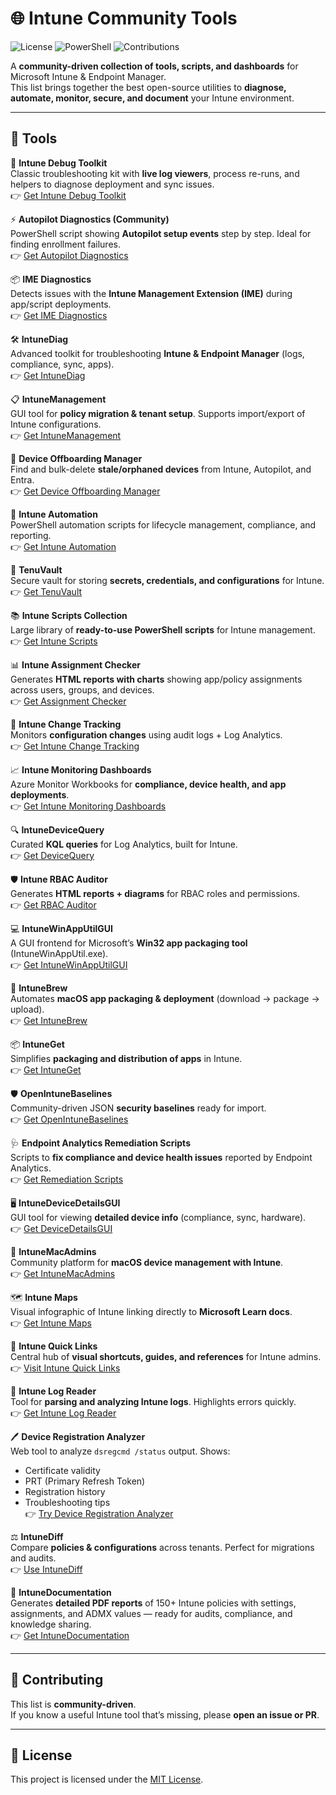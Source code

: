 # 🌐 Intune Community Tools

![License](https://img.shields.io/badge/license-MIT-blue.svg)
![PowerShell](https://img.shields.io/badge/PowerShell-5.1%2B-blue.svg)
![Contributions](https://img.shields.io/badge/contributions-welcome-green.svg)

A **community-driven collection of tools, scripts, and dashboards** for Microsoft Intune & Endpoint Manager.  
This list brings together the best open-source utilities to **diagnose, automate, monitor, secure, and document** your Intune environment.

---

## 🚀 Tools

🔧 **Intune Debug Toolkit**  
Classic troubleshooting kit with **live log viewers**, process re-runs, and helpers to diagnose deployment and sync issues.  
👉 [Get Intune Debug Toolkit](https://github.com/okieselbach/IntuneDebugToolkit)

⚡ **Autopilot Diagnostics (Community)**  
PowerShell script showing **Autopilot setup events** step by step. Ideal for finding enrollment failures.  
👉 [Get Autopilot Diagnostics](https://github.com/andrew-s-taylor/autopilot-diag)

📦 **IME Diagnostics**  
Detects issues with the **Intune Management Extension (IME)** during app/script deployments.  
👉 [Get IME Diagnostics](https://github.com/petripaavola/IME-Diagnostics)

🛠 **IntuneDiag**  
Advanced toolkit for troubleshooting **Intune & Endpoint Manager** (logs, compliance, sync, apps).  
👉 [Get IntuneDiag](https://github.com/microsoft/IntuneDiag)

📋 **IntuneManagement**  
GUI tool for **policy migration & tenant setup**. Supports import/export of Intune configurations.  
👉 [Get IntuneManagement](https://github.com/mickekarlsson/IntuneManagement)

🧹 **Device Offboarding Manager**  
Find and bulk-delete **stale/orphaned devices** from Intune, Autopilot, and Entra.  
👉 [Get Device Offboarding Manager](https://github.com/ugurkocde/DeviceOffboardingManager)

🤖 **Intune Automation**  
PowerShell automation scripts for lifecycle management, compliance, and reporting.  
👉 [Get Intune Automation](https://github.com/ugurkocde/IntuneAutomation)

🔐 **TenuVault**  
Secure vault for storing **secrets, credentials, and configurations** for Intune.  
👉 [Get TenuVault](https://github.com/ugurkocde/TenuVault)

📚 **Intune Scripts Collection**  
Large library of **ready-to-use PowerShell scripts** for Intune management.  
👉 [Get Intune Scripts](https://github.com/JayRHa/Intune-Scripts)

📊 **Intune Assignment Checker**  
Generates **HTML reports with charts** showing app/policy assignments across users, groups, and devices.  
👉 [Get Assignment Checker](https://github.com/ugurkocde/IntuneAssignmentChecker)

📝 **Intune Change Tracking**  
Monitors **configuration changes** using audit logs + Log Analytics.  
👉 [Get Intune Change Tracking](https://github.com/niklastinner/IntuneChangeTracking)

📈 **Intune Monitoring Dashboards**  
Azure Monitor Workbooks for **compliance, device health, and app deployments**.  
👉 [Get Intune Monitoring Dashboards](https://github.com/Microsoft/IntuneMonitoring)

🔍 **IntuneDeviceQuery**  
Curated **KQL queries** for Log Analytics, built for Intune.  
👉 [Get DeviceQuery](https://github.com/ugurkocde/IntuneDeviceQuery)

🛡 **Intune RBAC Auditor**  
Generates **HTML reports + diagrams** for RBAC roles and permissions.  
👉 [Get RBAC Auditor](https://github.com/ugurkocde/IntuneRBAC)

💻 **IntuneWinAppUtilGUI**  
A GUI frontend for Microsoft’s **Win32 app packaging tool** (IntuneWinAppUtil.exe).  
👉 [Get IntuneWinAppUtilGUI](https://github.com/mabdulkadr/IntuneWinAppUtilGUI)

🍏 **IntuneBrew**  
Automates **macOS app packaging & deployment** (download → package → upload).  
👉 [Get IntuneBrew](https://github.com/ugurkocde/IntuneBrew)

📦 **IntuneGet**  
Simplifies **packaging and distribution of apps** in Intune.  
👉 [Get IntuneGet](https://github.com/Microsoft/IntuneGet)

🛡 **OpenIntuneBaselines**  
Community-driven JSON **security baselines** ready for import.  
👉 [Get OpenIntuneBaselines](https://github.com/jamesrobinson/IntuneBaselines)

🩺 **Endpoint Analytics Remediation Scripts**  
Scripts to **fix compliance and device health issues** reported by Endpoint Analytics.  
👉 [Get Remediation Scripts](https://github.com/jannikreinhard/EndpointAnalyticsRemediations)

🖥 **IntuneDeviceDetailsGUI**  
GUI tool for viewing **detailed device info** (compliance, sync, hardware).  
👉 [Get DeviceDetailsGUI](https://github.com/petripaavola/IntuneDeviceDetailsGUI)

🍎 **IntuneMacAdmins**  
Community platform for **macOS device management with Intune**.  
👉 [Get IntuneMacAdmins](https://github.com/ugurkocde/IntuneMacAdmins)

🗺 **Intune Maps**  
Visual infographic of Intune linking directly to **Microsoft Learn docs**.  
👉 [Get Intune Maps](https://intunemaps.com/)

🔗 **Intune Quick Links**  
Central hub of **visual shortcuts, guides, and references** for Intune admins.  
👉 [Visit Intune Quick Links](https://www.intuneqlinks.net/)

📜 **Intune Log Reader**  
Tool for **parsing and analyzing Intune logs**. Highlights errors quickly.  
👉 [Get Intune Log Reader](https://github.com/pathaksomesh06/Intune-Log-Reader-for-Windows)

🖊 **Device Registration Analyzer**  
Web tool to analyze `dsregcmd /status` output. Shows:  
- Certificate validity  
- PRT (Primary Refresh Token)  
- Registration history  
- Troubleshooting tips  
👉 [Try Device Registration Analyzer](https://www.intunediag.com/)

⚖️ **IntuneDiff**  
Compare **policies & configurations** across tenants. Perfect for migrations and audits.  
👉 [Use IntuneDiff](https://intunediff.com/)

📄 **IntuneDocumentation**  
Generates **detailed PDF reports** of 150+ Intune policies with settings, assignments, and ADMX values — ready for audits, compliance, and knowledge sharing.  
👉 [Get IntuneDocumentation](https://www.intunedocumentation.com/)

---

## 🤝 Contributing
This list is **community-driven**.  
If you know a useful Intune tool that’s missing, please **open an issue or PR**.

---

## 📜 License
This project is licensed under the [MIT License](https://opensource.org/licenses/MIT).
